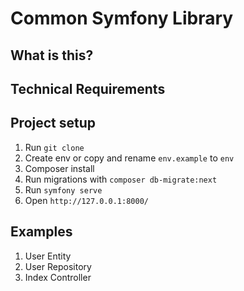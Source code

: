# Common Symfony Library

## What is this?


## Technical Requirements

## Project setup
1. Run `git clone`
2. Create env or copy and rename `env.example` to `env`
3. Composer install
4. Run migrations with `composer db-migrate:next`
5. Run `symfony serve`
6. Open `http://127.0.0.1:8000/`

## Examples
1. User Entity
2. User Repository
3. Index Controller

